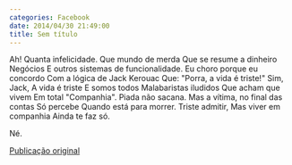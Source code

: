```yaml
---
categories: Facebook
date: 2014/04/30 21:49:00
title: Sem título
---
```


Ah! Quanta infelicidade.
Que mundo de merda
Que se resume a dinheiro
Negócios
E outros sistemas de funcionalidade.
Eu choro porque eu concordo
Com a lógica de Jack Kerouac
Que:
"Porra, a vida é triste!"
Sim, Jack,
A vida é triste
E somos todos
Malabaristas iludidos
Que acham que vivem
Em total
"Companhia".
Piada não sacana.
Mas a vítima, no final das contas
Só percebe
Quando está para morrer.
Triste admitir,
Mas viver em companhia
Ainda te faz só.

Né.

[Publicação original](https://www.facebook.com/permalink.php?story_fbid=1418038228466541&id=1418031755133855)
